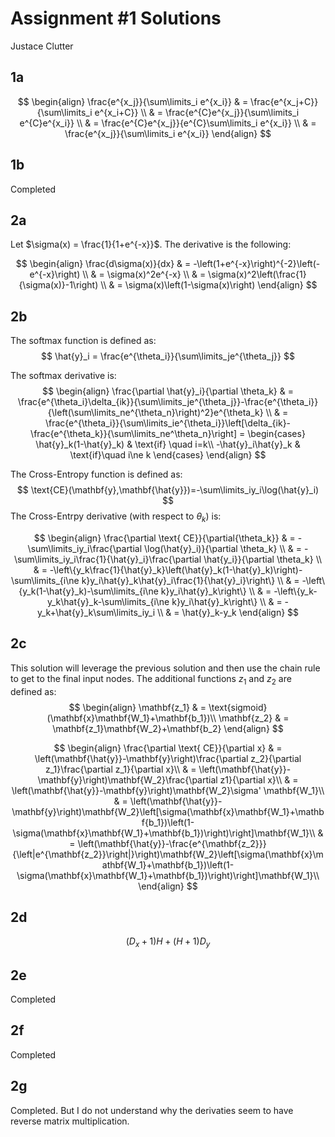 

# Assignment #1 Solutions

Justace Clutter

## 1a

$$
\begin{align}
\frac{e^{x_j}}{\sum\limits_i e^{x_i}} & = \frac{e^{x_j+C}}{\sum\limits_i e^{x_i+C}} \\
& = \frac{e^{C}e^{x_j}}{\sum\limits_i e^{C}e^{x_i}} \\
& = \frac{e^{C}e^{x_j}}{e^{C}\sum\limits_i e^{x_i}} \\
& = \frac{e^{x_j}}{\sum\limits_i e^{x_i}}
\end{align}
$$

## 1b

Completed

## 2a

Let $\sigma(x) = \frac{1}{1+e^{-x}}$.  The derivative is the following:

$$
\begin{align}
\frac{d\sigma(x)}{dx} & = -\left(1+e^{-x}\right)^{-2}\left(-e^{-x}\right) \\
& = \sigma(x)^2e^{-x} \\
& = \sigma(x)^2\left(\frac{1}{\sigma(x)}-1\right) \\
& = \sigma(x)\left(1-\sigma(x)\right)
\end{align}
$$

## 2b

The softmax function is defined as:
$$
\hat{y}_i = \frac{e^{\theta_i}}{\sum\limits_je^{\theta_j}}
$$




The softmax derivative is:
$$
\begin{align}
\frac{\partial \hat{y}_i}{\partial \theta_k} & = \frac{e^{\theta_i}\delta_{ik}}{\sum\limits_je^{\theta_j}}-\frac{e^{\theta_i}}{\left(\sum\limits_ne^{\theta_n}\right)^2}e^{\theta_k} \\
& = \frac{e^{\theta_i}}{\sum\limits_ie^{\theta_i}}\left[\delta_{ik}-\frac{e^{\theta_k}}{\sum\limits_ne^\theta_n}\right] = \begin{cases}
\hat{y}_k(1-\hat{y}_k) & \text{if} \quad i=k\\
-\hat{y}_i\hat{y}_k & \text{if}\quad i\ne k
\end{cases}
\end{align}
$$


The Cross-Entropy function is defined as:
$$
\text{CE}(\mathbf{y},\mathbf{\hat{y}})=-\sum\limits_iy_i\log(\hat{y}_i)
$$
The Cross-Entrpy derivative (with respect to $\theta_k$) is:

$$
\begin{align}
\frac{\partial \text{ CE}}{\partial{\theta_k}} & = -\sum\limits_iy_i\frac{\partial \log(\hat{y}_i)}{\partial \theta_k} \\
& = -\sum\limits_iy_i\frac{1}{\hat{y}_i}\frac{\partial \hat{y_i}}{\partial \theta_k} \\
& = -\left\{y_k\frac{1}{\hat{y}_k}\left(\hat{y}_k(1-\hat{y}_k)\right)-\sum\limits_{i\ne k}y_i\hat{y}_k\hat{y}_i\frac{1}{\hat{y}_i}\right\} \\
& = -\left\{y_k(1-\hat{y}_k)-\sum\limits_{i\ne k}y_i\hat{y}_k\right\} \\
& = -\left\{y_k-y_k\hat{y}_k-\sum\limits_{i\ne k}y_i\hat{y}_k\right\} \\
& = -y_k+\hat{y}_k\sum\limits_iy_i \\
& = \hat{y}_k-y_k
\end{align}
$$

## 2c

This solution will leverage the previous solution and then use the chain rule to get to the final input nodes.  The additional functions $z_1$ and $z_2$ are defined as:
$$
\begin{align}
\mathbf{z_1} & = \text{sigmoid}(\mathbf{x}\mathbf{W_1}+\mathbf{b_1})\\
\mathbf{z_2} & = \mathbf{z_1}\mathbf{W_2}+\mathbf{b_2}
\end{align}
$$

$$
\begin{align}
\frac{\partial \text{ CE}}{\partial x} & = \left(\mathbf{\hat{y}}-\mathbf{y}\right)\frac{\partial z_2}{\partial z_1}\frac{\partial z_1}{\partial x}\\
& = \left(\mathbf{\hat{y}}-\mathbf{y}\right)\mathbf{W_2}\frac{\partial z1}{\partial x}\\
& = \left(\mathbf{\hat{y}}-\mathbf{y}\right)\mathbf{W_2}\sigma' \mathbf{W_1}\\
& = \left(\mathbf{\hat{y}}-\mathbf{y}\right)\mathbf{W_2}\left[\sigma(\mathbf{x}\mathbf{W_1}+\mathbf{b_1})\left(1-\sigma(\mathbf{x}\mathbf{W_1}+\mathbf{b_1})\right)\right]\mathbf{W_1}\\
& = \left(\mathbf{\hat{y}}-\frac{e^{\mathbf{z_2}}}{\left|e^{\mathbf{z_2}}\right|}\right)\mathbf{W_2}\left[\sigma(\mathbf{x}\mathbf{W_1}+\mathbf{b_1})\left(1-\sigma(\mathbf{x}\mathbf{W_1}+\mathbf{b_1})\right)\right]\mathbf{W_1}\\
\end{align}
$$


## 2d

$$
(D_x+1)H+(H+1)D_y
$$

## 2e

Completed

## 2f

Completed

## 2g

Completed.  But I do not understand why the derivaties seem to have reverse matrix multiplication.